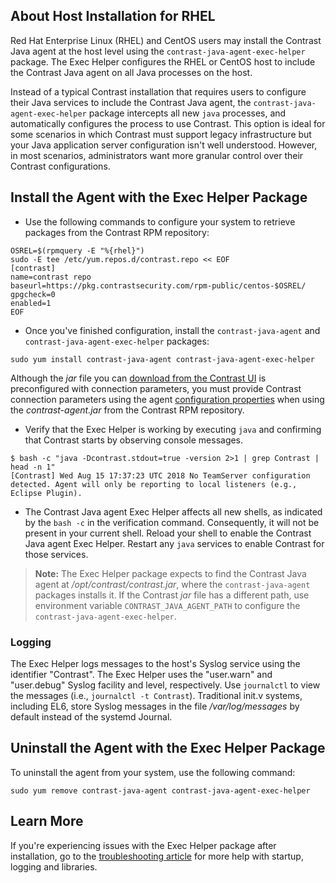 <!--
title: "Install the Java Agent on a Red Hat Host"
description: "How to install the Java agent across all Java processes on a Red Hat host"
tags: "installation Java agent linux package red hat centos rhel exec-helper yum dnf host"
-->

## About Host Installation for RHEL

Red Hat Enterprise Linux (RHEL) and CentOS users may install the Contrast Java agent at the host level using the `contrast-java-agent-exec-helper` package. The Exec Helper configures the RHEL or CentOS host to include the Contrast Java agent on all Java processes on the host.

Instead of a typical Contrast installation that requires users to configure their Java services to include the Contrast Java agent, the `contrast-java-agent-exec-helper` package intercepts all new `java` processes, and automatically configures the process to use Contrast. This option is ideal for some scenarios in which Contrast must support legacy infrastructure but your Java application server configuration isn't well understood. However, in most scenarios, administrators want more granular control over their Contrast configurations.

## Install the Agent with the Exec Helper Package

* Use the following commands to configure your system to retrieve packages from the Contrast RPM repository:

```console
OSREL=$(rpmquery -E "%{rhel}")
sudo -E tee /etc/yum.repos.d/contrast.repo << EOF
[contrast]
name=contrast repo
baseurl=https://pkg.contrastsecurity.com/rpm-public/centos-$OSREL/
gpgcheck=0
enabled=1
EOF
```

* Once you've finished configuration, install the `contrast-java-agent` and `contrast-java-agent-exec-helper` packages:

```console
sudo yum install contrast-java-agent contrast-java-agent-exec-helper
```

Although the *jar* file you can [download from the Contrast UI](installation-javastandard.html#contrast-ui) is preconfigured with connection parameters, you must provide Contrast connection parameters using the agent [configuration properties](installation-javaconfig.html) when using the *contrast-agent.jar* from the Contrast RPM repository.

* Verify that the Exec Helper is working by executing `java` and confirming that Contrast starts by observing console messages.

```
$ bash -c "java -Dcontrast.stdout=true -version 2>1 | grep Contrast | head -n 1"
[Contrast] Wed Aug 15 17:37:23 UTC 2018 No TeamServer configuration detected. Agent will only be reporting to local listeners (e.g., Eclipse Plugin).
```

* The Contrast Java agent Exec Helper affects all new shells, as indicated by the `bash -c` in the verification command. Consequently, it will not be present in your current shell. Reload your shell to enable the Contrast Java agent Exec Helper. Restart any `java` services to enable Contrast for those services.

> **Note:** The Exec Helper package expects to find the Contrast Java agent at */opt/contrast/contrast.jar*, where the `contrast-java-agent` packages installs it. If the Contrast *jar* file has a different path, use environment variable `CONTRAST_JAVA_AGENT_PATH` to configure the `contrast-java-agent-exec-helper`.

### Logging

The Exec Helper logs messages to the host's Syslog service using the identifier "Contrast". The Exec Helper uses the "user.warn" and "user.debug" Syslog facility and level, respectively. Use `journalctl` to view the messages (i.e., `journalctl -t Contrast`). Traditional init.v systems, including EL6, store Syslog messages in the file */var/log/messages* by default instead of the systemd Journal.

## Uninstall the Agent with the Exec Helper Package

To uninstall the agent from your system, use the following command:

```console
sudo yum remove contrast-java-agent contrast-java-agent-exec-helper
```

## Learn More

If you're experiencing issues with the Exec Helper package after installation, go to the [troubleshooting article](troubleshooting-javainstall.html#java-exec) <!-- replace --> for more help with startup, logging and libraries.

